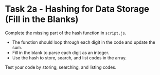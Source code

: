 # Task 2a - Hashing for Data Storage (Fill in the Blanks)

Complete the missing part of the hash function in `script.js`.

- The function should loop through each digit in the code and update the sum.
- Fill in the blank to parse each digit as an integer.
- Use the hash to store, search, and list codes in the array.

Test your code by storing, searching, and listing codes.